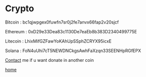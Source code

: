 
# Crypto

Bitcoin : bc1qjwpgex0fuwfn7sr0j2fe7anvx66fap2v20sjcf

Ethereum : 0xD29e33Dea83c1130De7eaEb8b383D2340499775E

Litecoin : LhixMifGZFawYoKAhUpSSphZCRYX95icxE

Solana : FoN4uUhi7cT5NEWDNCkgsAwhFaXzqn33SEENHpRGfEPX

[Contact](https://stars6199.github.io/social) me if u want donate in another coin



[home](https://stars6199.github.io/)
